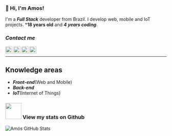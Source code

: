### 👋 Hi, I'm Amos!  

I'm a ***Full Stack*** developer from Brazil. I develop web, mobile and IoT projects.
***18 years old** and ***4 years coding***.



### ***Contact me***
<a target="_blank" href="https://www.linkedin.com/in/am%C3%B3s-aureliano-689a36187/">
  <img align="left" alt="LinkdeIN logo" width="22px" src="https://cdn.jsdelivr.net/npm/simple-icons@v3/icons/linkedin.svg" />
</a>
<a target="_blank" href="https://api.whatsapp.com/send?phone=5582993351194">
  <img align="left" alt="Whatsapp logo" width="22px" src="https://cdn.jsdelivr.net/npm/simple-icons@v3/icons/whatsapp.svg" />
</a>
<a target="_blank" href="https://www.instagram.com/amos_aureliano/">
  <img align="left" alt="Instagram" width="22px" src="https://cdn.jsdelivr.net/npm/simple-icons@v3/icons/instagram.svg" />
</a>

<a target="_blank" href="mailto:amos.aureliano@gmail.com">
  <img align="left" alt="Gmail" width="22px" src="https://cdn.jsdelivr.net/npm/simple-icons@v3/icons/gmail.svg" />
</a>

</br>

----
## Knowledge areas
* ***Front-end***(Web and Mobile)
* ***Back-end***
* ***IoT***(Internet of Things)

### <img src="https://media.giphy.com/media/VgCDAzcKvsR6OM0uWg/giphy.gif" width="50"> View my stats on Github 
![Amós GitHub Stats](https://github-readme-stats.vercel.app/api?username=AurelianoAmosG20&show_icons=true)
